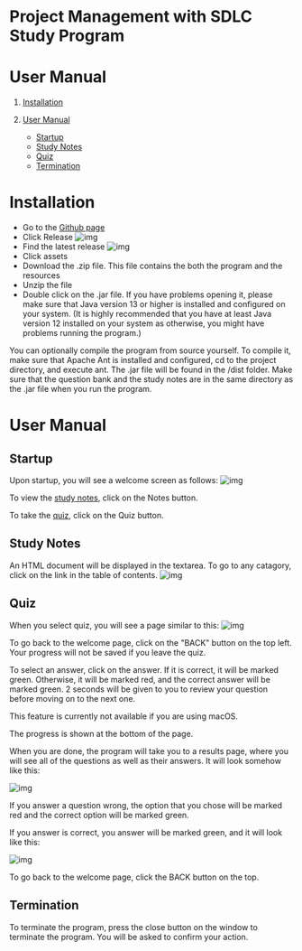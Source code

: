 # Project Management with SDLC Study Program
# User Manual


1. [Installation](#installation)

2. [User Manual](#user-manual)
    * [Startup](#startup)
    * [Study Notes](#study-notes)
    * [Quiz](#quiz)
    * [Termination](#termination)



# Installation
* Go to the [Github page](https://github.com/njchensl/SDLCStudyProgram/tree/master)
* Click Release
![img](https://lh6.googleusercontent.com/BBOqmllmZfx_7JWd9Z38T5gzJrStB3v-6X83CSkPNvCR66IKTadeq2wjzJE=w1200-h630-p)
* Find the latest release
![img](https://lh3.googleusercontent.com/PbaqjrtlGQVmwtKKwtSmIZw9k5dSbx96Sp0GQ8tNOugodf2py7p1N05G28k=w1200-h630-p)
* Click assets
* Download the .zip file. This file contains the both the program and the resources
* Unzip the file
* Double click on the .jar file. If you have problems opening it, please make sure that Java version 13 or higher is installed and configured on your system.
(It is highly recommended that you have at least Java version 12 installed on your system as otherwise, you might have problems running the program.)

You can optionally compile the program from source yourself. To compile it, make sure that Apache Ant is installed and configured, cd to the project directory, and execute ant. The .jar file will be found in the /dist folder. Make sure that the question bank and the study notes are in the same directory as the .jar file when you run the program.

# User Manual

## Startup
Upon startup, you will see a welcome screen as follows:
![img](https://i.ibb.co/GTFXvDg/Capture.png)

To view the [study notes](#study-notes), click on the Notes button.

To take the [quiz](#quiz), click on the Quiz button.

## Study Notes
An HTML document will be displayed in the textarea. To go to any catagory, click on the link in the table of contents.
![img](https://i.ibb.co/1GHDnzC/Capture.png)

## Quiz
When you select quiz, you will see a page similar to this:
![img](https://i.ibb.co/wwFGY2B/Capture.png)

To go back to the welcome page, click on the "BACK" button on the top left. Your progress will not be saved if you leave the quiz.

To select an answer, click on the answer. If it is correct, it will be marked green. Otherwise, it will be marked red, and the correct answer will be marked green. 2 seconds will be given to you to review your question before moving on to the next one.

This feature is currently not available if you are using macOS.

The progress is shown at the bottom of the page.

When you are done, the program will take you to a results page, where you will see all of the questions as well as their answers. It will look somehow like this:

![img](https://i.ibb.co/rkxxwZS/Capture.png)

If you answer a question wrong, the option that you chose will be marked red and the correct option will be marked green.

If you answer is correct, you answer will be marked green, and it will look like this:

![img](https://i.ibb.co/5GzHKMZ/Capture2.png)

To go back to the welcome page, click the BACK button on the top.


## Termination
To terminate the program, press the close button on the window to terminate the program. You will be asked to confirm your action.
